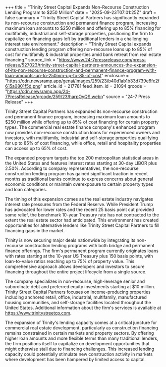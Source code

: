+++
title = "Trinity Street Capital Expands Non-Recourse Construction Lending Program to $250 Million"
date = "2025-09-23T07:01:25Z"
draft = false
summary = "Trinity Street Capital Partners has significantly expanded its non-recourse construction and permanent finance program, increasing maximum loan amounts to $250 million and offering up to 85% financing for multifamily, industrial and self-storage properties, positioning the firm to capitalize on financing gaps left by traditional lenders in a challenging interest rate environment."
description = "Trinity Street Capital expands construction lending program offering non-recourse loans up to 85% of cost for multifamily & industrial properties amid bank retreat from real estate financing."
source_link = "https://www.24-7pressrelease.com/press-release/527023/trinity-street-capital-partners-announces-the-expansion-of-its-non-recourse-construction-and-permanent-finance-program-with-loan-amounts-up-to-250mm-up-to-85-of-cost"
enclosure = "https://cdn.newsramp.app/genai/images/259/23/b40d1ab1b33d739e6fe2f615a0801f5d.png"
article_id = 217781
feed_item_id = 21094
qrcode = "https://cdn.newsramp.app/24-7PressRelease/qrcode/259/23/harpOyQS.webp"
source = "24-7 Press Release"
+++

<p>Trinity Street Capital Partners has expanded its non-recourse construction and permanent finance program, increasing maximum loan amounts to $250 million while offering up to 85% of cost financing for certain property types. The commercial real estate finance company's enhanced program now provides non-recourse construction loans for experienced owners and investors, with multifamily, industrial and self-storage properties qualifying for up to 85% of cost financing, while office, retail and hospitality properties can access up to 65% of cost.</p><p>The expanded program targets the top 200 metropolitan statistical areas in the United States and features interest rates starting at 30-day LIBOR plus 2.50%. According to company representatives, the non-recourse construction lending program has gained significant traction in recent months as traditional banks continue to express concerns about general economic conditions or maintain overexposure to certain property types and loan categories.</p><p>The timing of this expansion comes as the real estate industry navigates interest rate pressures from the Federal Reserve. While President Trump has advocated for lower rates and the recent 25 basis point cut provided some relief, the benchmark 10-year Treasury rate has not contracted to the extent the real estate sector had anticipated. This environment has created opportunities for alternative lenders like Trinity Street Capital Partners to fill financing gaps in the market.</p><p>Trinity is now securing major deals nationwide by integrating its non-recourse construction lending programs with both bridge and permanent finance offerings. The firm's permanent program currently originates loans with rates starting at the 10-year US Treasury plus 150 basis points, with loan-to-value ratios reaching up to 75% of property value. This comprehensive approach allows developers and investors to secure financing throughout the entire project lifecycle from a single source.</p><p>The company specializes in non-recourse, high-leverage senior and subordinate debt and preferred equity investments starting at $10 million. Trinity Street Capital Partners focuses on income-producing properties including anchored retail, office, industrial, multifamily, manufactured housing communities, and self-storage facilities located throughout the United States. Additional information about the firm's services is available at <a href="https://www.trinitystreetcp.com" rel="nofollow" target="_blank">https://www.trinitystreetcp.com</a>.</p><p>The expansion of Trinity's lending capacity comes at a critical juncture for commercial real estate development, particularly as construction financing remains constrained in certain markets and property sectors. By offering higher loan amounts and more flexible terms than many traditional lenders, the firm positions itself to capitalize on development opportunities that might otherwise stall due to financing challenges. This increased lending capacity could potentially stimulate new construction activity in markets where development has been hampered by limited access to capital.</p>